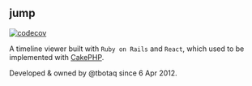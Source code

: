 ## jump
[![codecov](https://codecov.io/gh/tbotaq/jump/branch/rebuild-frontend/graph/badge.svg?token=0TExBWzYW5)](https://codecov.io/gh/tbotaq/jump)

A timeline viewer built with `Ruby on Rails` and `React`, which used to be implemented with [CakePHP](https://github.com/tbotqy/timeline-viewer).

Developed & owned by @tbotaq since 6 Apr 2012.
